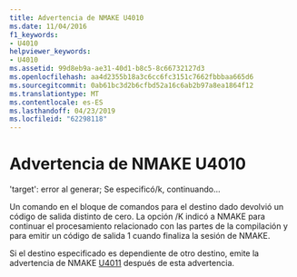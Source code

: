```yaml
---
title: Advertencia de NMAKE U4010
ms.date: 11/04/2016
f1_keywords:
- U4010
helpviewer_keywords:
- U4010
ms.assetid: 99d8eb9a-ae31-40d1-b8c5-8c66732127d3
ms.openlocfilehash: aa4d2355b18a3c6cc6fc3151c7662fbbbaa665d6
ms.sourcegitcommit: 0ab61bc3d2b6cfbd52a16c6ab2b97a8ea1864f12
ms.translationtype: MT
ms.contentlocale: es-ES
ms.lasthandoff: 04/23/2019
ms.locfileid: "62298118"
---
```

# <a name="nmake-warning-u4010"></a>Advertencia de NMAKE U4010

'target': error al generar; Se especificó/k, continuando...

Un comando en el bloque de comandos para el destino dado devolvió un código de salida distinto de cero. La opción /K indicó a NMAKE para continuar el procesamiento relacionado con las partes de la compilación y para emitir un código de salida 1 cuando finaliza la sesión de NMAKE.

Si el destino especificado es dependiente de otro destino, emite la advertencia de NMAKE [U4011](../../error-messages/tool-errors/nmake-warning-u4011.md) después de esta advertencia.